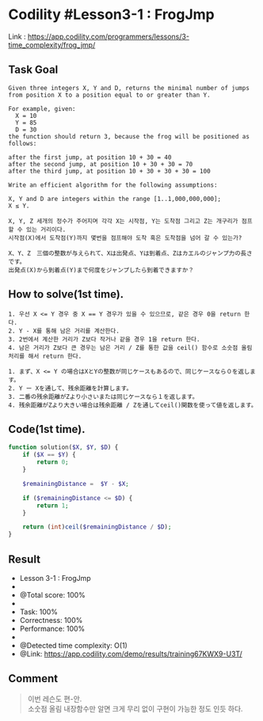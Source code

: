 # Codility #Lesson3-1 : FrogJmp
Link : https://app.codility.com/programmers/lessons/3-time_complexity/frog_jmp/
## Task Goal
```
Given three integers X, Y and D, returns the minimal number of jumps from position X to a position equal to or greater than Y.

For example, given:
  X = 10
  Y = 85
  D = 30
the function should return 3, because the frog will be positioned as follows:

after the first jump, at position 10 + 30 = 40
after the second jump, at position 10 + 30 + 30 = 70
after the third jump, at position 10 + 30 + 30 + 30 = 100

Write an efficient algorithm for the following assumptions:

X, Y and D are integers within the range [1..1,000,000,000];
X ≤ Y.
```
```
X, Y, Z 세개의 정수가 주어지며 각각 X는 시작점, Y는 도착점 그리고 Z는 개구리가 점프 할 수 있는 거리이다.
시작점(X)에서 도착점(Y)까지 몇번을 점프해야 도착 혹은 도착점을 넘어 갈 수 있는가?
```
```
X、Y、Z　三個の整数が与えられて、Xは出発点、Yは到着点、Zはカエルのジャンプ力の長さです。
出発点(X)から到着点(Y)まで何度をジャンプしたら到着できますか？
```
## How to solve(1st time).
```
1. 우선 X <= Y 경우 중 X == Y 경우가 있을 수 있으므로, 같은 경우 0을 return 한다.
2. Y - X를 통해 남은 거리를 계산한다.
3. 2번에서 계산한 거리가 Z보다 작거나 같을 경우 1을 return 한다.
4. 남은 거리가 Z보다 큰 경우는 남은 거리 / Z를 통한 값을 ceil() 함수로 소숫점 올림 처리를 해서 return 한다.
```
```
1. まず、X <= Y の場合はXとYの整数が同じケースもあるので、同じケースなら０を返します。
2. Y ー Xを通して、残余距離を計算します。
3. 二番の残余距離がZより小さいまたは同じケースなら１を返します。
4. 残余距離がZより大きい場合は残余距離 / Zを通してceil()関数を使って値を返します。
```
## Code(1st time).
```php
function solution($X, $Y, $D) {
    if ($X == $Y) {
        return 0;
    }

    $remainingDistance =  $Y - $X;

    if ($remainingDistance <= $D) {
        return 1;
    }

    return (int)ceil($remainingDistance / $D);
}
```
## Result
 * Lesson 3-1 : FrogJmp
 * 
 * @Total score: 100%
 * 
 * Task: 100%
 * Correctness: 100%
 * Performance: 100%
 * 
 * @Detected time complexity: O(1)
 * @Link: https://app.codility.com/demo/results/training67KWX9-U3T/
## Comment
> 이번 레슨도 편-안.  
> 소숫점 올림 내장함수만 알면 크게 무리 없이 구현이 가능한 정도 인듯 하다.  
